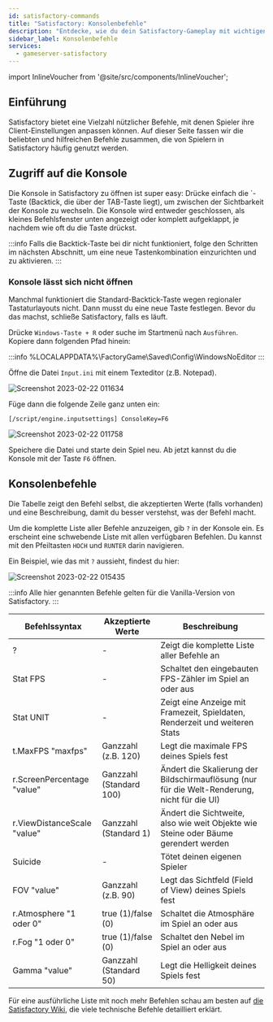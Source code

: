 ```yaml
---
id: satisfactory-commands
title: "Satisfactory: Konsolenbefehle"
description: "Entdecke, wie du dein Satisfactory-Gameplay mit wichtigen Konsolenbefehlen und Keybind-Tipps optimierst → Jetzt mehr erfahren"
sidebar_label: Konsolenbefehle
services:
  - gameserver-satisfactory
---
```


import InlineVoucher from '@site/src/components/InlineVoucher';

## Einführung

Satisfactory bietet eine Vielzahl nützlicher Befehle, mit denen Spieler ihre Client-Einstellungen anpassen können. Auf dieser Seite fassen wir die beliebten und hilfreichen Befehle zusammen, die von Spielern in Satisfactory häufig genutzt werden.

<InlineVoucher />

## Zugriff auf die Konsole
Die Konsole in Satisfactory zu öffnen ist super easy: Drücke einfach die `-Taste (Backtick, die über der TAB-Taste liegt), um zwischen der Sichtbarkeit der Konsole zu wechseln. Die Konsole wird entweder geschlossen, als kleines Befehlsfenster unten angezeigt oder komplett aufgeklappt, je nachdem wie oft du die Taste drückst.

:::info
Falls die Backtick-Taste bei dir nicht funktioniert, folge den Schritten im nächsten Abschnitt, um eine neue Tastenkombination einzurichten und zu aktivieren.
:::

### Konsole lässt sich nicht öffnen
Manchmal funktioniert die Standard-Backtick-Taste wegen regionaler Tastaturlayouts nicht. Dann musst du eine neue Taste festlegen. Bevor du das machst, schließe Satisfactory, falls es läuft.

Drücke `Windows-Taste + R` oder suche im Startmenü nach `Ausführen`. Kopiere dann folgenden Pfad hinein:

:::info
%LOCALAPPDATA%\FactoryGame\Saved\Config\WindowsNoEditor
:::

Öffne die Datei `Input.ini` mit einem Texteditor (z.B. Notepad).

![Screenshot 2023-02-22 011634](https://screensaver01.zap-hosting.com/index.php/s/re9wfZLbCosj5K5/preview)

Füge dann die folgende Zeile ganz unten ein:

`[/script/engine.inputsettings] ConsoleKey=F6`

![Screenshot 2023-02-22 011758](https://screensaver01.zap-hosting.com/index.php/s/Qta7zsNA9ofo3dp/preview)

Speichere die Datei und starte dein Spiel neu. Ab jetzt kannst du die Konsole mit der Taste `F6` öffnen.

## Konsolenbefehle

Die Tabelle zeigt den Befehl selbst, die akzeptierten Werte (falls vorhanden) und eine Beschreibung, damit du besser verstehst, was der Befehl macht.

Um die komplette Liste aller Befehle anzuzeigen, gib `?` in der Konsole ein. Es erscheint eine schwebende Liste mit allen verfügbaren Befehlen. Du kannst mit den Pfeiltasten `HOCH` und `RUNTER` darin navigieren.

Ein Beispiel, wie das mit `?` aussieht, findest du hier:

![Screenshot 2023-02-22 015435](https://screensaver01.zap-hosting.com/index.php/s/gS7bSwCFNngz8yx/preview)

:::info
Alle hier genannten Befehle gelten für die Vanilla-Version von Satisfactory.
:::

| Befehlssyntax                  | Akzeptierte Werte | Beschreibung | 
| ----------------------- | ---------- | --------- | 
| ?      | -          | Zeigt die komplette Liste aller Befehle an         | 
| Stat FPS      | -          | Schaltet den eingebauten FPS-Zähler im Spiel an oder aus         | 
| Stat UNIT      | -          | Zeigt eine Anzeige mit Framezeit, Spieldaten, Renderzeit und weiteren Stats         | 
| t.MaxFPS "maxfps"      | Ganzzahl (z.B. 120)          | Legt die maximale FPS deines Spiels fest         | 
| r.ScreenPercentage "value"      | Ganzzahl (Standard 100)          | Ändert die Skalierung der Bildschirmauflösung (nur für die Welt-Renderung, nicht für die UI)         | 
| r.ViewDistanceScale "value"      | Ganzzahl (Standard 1)          | Ändert die Sichtweite, also wie weit Objekte wie Steine oder Bäume gerendert werden         | 
| Suicide      | -          | Tötet deinen eigenen Spieler         | 
| FOV "value"      | Ganzzahl (z.B. 90)          | Legt das Sichtfeld (Field of View) deines Spiels fest         | 
| r.Atmosphere "1 oder 0"      | true (1)/false (0)          | Schaltet die Atmosphäre im Spiel an oder aus        | 
| r.Fog "1 oder 0"      | true (1)/false (0)          | Schaltet den Nebel im Spiel an oder aus         | 
| Gamma "value"      | Ganzzahl (Standard 50)          | Legt die Helligkeit deines Spiels fest         | 

Für eine ausführliche Liste mit noch mehr Befehlen schau am besten auf [die Satisfactory Wiki](https://satisfactory.fandom.com/wiki/Console), die viele technische Befehle detailliert erklärt.

<InlineVoucher />